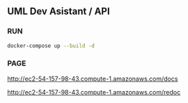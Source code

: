 ## UML Dev Asistant / API

### RUN
```bash
docker-compose up --build -d
```
### PAGE
[http://ec2-54-157-98-43.compute-1.amazonaws.com/docs
](http://ec2-54-157-98-43.compute-1.amazonaws.com/docs
)

[http://ec2-54-157-98-43.compute-1.amazonaws.com/redoc
](http://ec2-54-157-98-43.compute-1.amazonaws.com/redoc
)